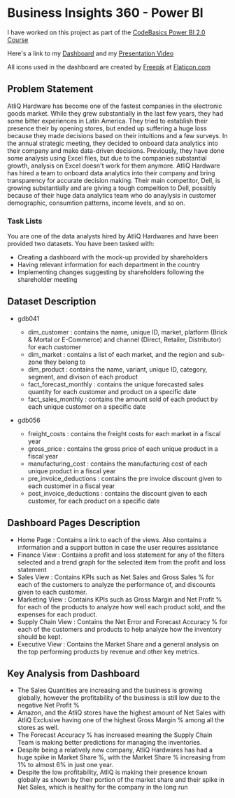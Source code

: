 # Business Insights 360 - Power BI

I have worked on this project as part of the [CodeBasics Power BI 2.0 Course](https://codebasics.io/courses/power-bi-data-analysis-with-end-to-end-project)

Here's a link to my [Dashboard](https://app.powerbi.com/view?r=eyJrIjoiNmZiYjgyNTYtNmEzMS00N2M0LTg5YjItNTUyZWNhMjIzMjBmIiwidCI6ImM2ZTU0OWIzLTVmNDUtNDAzMi1hYWU5LWQ0MjQ0ZGM1YjJjNCJ9) and my [Presentation Video]()

All icons used in the dashboard are created by [Freepik](https://www.flaticon.com/authors/freepik) at [Flaticon.com](https://www.flaticon.com)


## Problem Statement

AtliQ Hardware has become one of the fastest companies in the electronic goods market. While they grew substantially in the last few years, they had some bitter experiences in Latin America. They tried to establish their presence their by opening stores, but ended up suffering a huge loss because they made decisions based on their intuitions and a few surveys. In the annual strategic meeting, they decided to onboard data analytics into their company and make data-driven decisions. Previously, they have done some analysis using Excel files, but due to the companies substantial growth, analysis on Excel doesn't work for them anymore. 
AtliQ Hardware has hired a team to onboard data analytics into their company and bring transparency for accurate decision making. Their main competitor, Dell, is growing substantially and are giving a tough compeition to Dell, possibly because of their huge data analytics team who do anaylysis in customer demographic, consumtion patterns, income levels, and so on.


### Task Lists
You are one of the data analysts hired by AtliQ Hardwares and have been provided two datasets. You have been tasked with:

-  Creating a dashboard with the mock-up provided by shareholders
-  Having relevant information for each department in the country
-  Implementing changes suggesting by shareholders following the shareholder meeting


## Dataset Description
-  gdb041
    -  dim_customer : contains the name, unique ID, market, platform (Brick & Mortal or E-Commerce) and channel (Direct, Retailer, Distributor) for each customer
    -  dim_market : contains a list of each market, and the region and sub-zone they belong to
    -  dim_product : contains the name, variant, unique ID, category, segment, and divison of each product
    -  fact_forecast_monthly : contains the unique forecasted sales quantity for each customer and product on a specific date
    -  fact_sales_monthly : contains the amount sold of each product by each unique customer on a specific date
   
- gdb056
    -  freight_costs : contains the freight costs for each market in a fiscal year
    -  gross_price : contains the gross price of each unique product in a fiscal year
    -  manufacturing_cost : contains the manufacturing cost of each unique product in a fiscal year
    -  pre_invoice_deductions : contains the pre invoice discount given to each customer in a fiscal year
    -  post_invoice_deductions : contains the discount given to each customer, for each product on a specific date


## Dashboard Pages Description
-  Home Page : Contains a link to each of the views. Also contains a information and a support button in case the user requires assistance
-  Finance View : Contains a profit and loss statement for any of the filters selected and a trend graph for the selected item from the profit and loss statement
-  Sales View : Contains KPIs such as Net Sales and Gross Sales % for each of the customers to analyze the performance of, and discounts given to each customer.
-  Marketing View : Contains KPIs such as Gross Margin and Net Profit % for each of the products to analyze how well each product sold, and the expenses for each product.
-  Supply Chain View : Contains the Net Error and Forecast Accuracy % for each of the customers and products to help analyze how the inventory should be kept.
-  Executive View : Contains the Market Share and a general analysis on the top performing products by revenue and other key metrics.



## Key Analysis from Dashboard
-  The Sales Quantities are increasing and the business is growing globally, however the profitability of the business is still low due to the negative Net Profit %
-  Amazon, and the AtliQ stores have the highest amount of Net Sales with AtliQ Exclusive having one of the highest Gross Margin % among all the stores as well.
-  The Forecast Accuracy % has increased meaning the Supply Chain Team is making better predictions for managing the inventories.
-  Despite being a relatively new company, AtliQ Hardwares has had a huge spike in Market Share %, with the Market Share % increasing from 1% to almost 6% in just one year.
-  Despite the low profitability, AtliQ is making their presence known globally as shown by their portion of the market share and their spike in Net Sales, which is healthy for the         company in the long run
